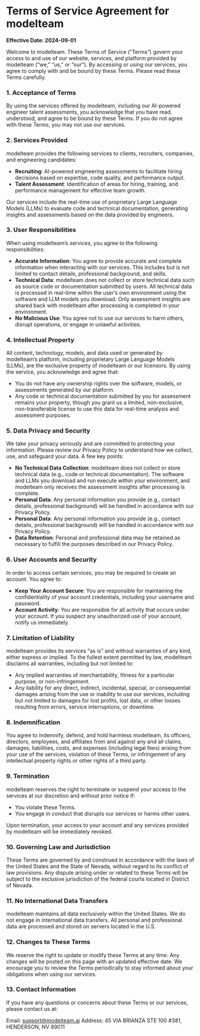# Terms of Service Agreement for modelteam

**Effective Date: 2024-09-01**

Welcome to modelteam. These Terms of Service (“Terms”) govern your access to and use of our website, services, and platform provided by modelteam (“we,” “us,” or “our”). By accessing or using our services, you agree to comply with and be bound by these Terms. Please read these Terms carefully.


### 1. Acceptance of Terms
By using the services offered by modelteam, including our AI-powered engineer talent assessments, you acknowledge that you have read, understood, and agree to be bound by these Terms. If you do not agree with these Terms, you may not use our services.

### 2. Services Provided
modelteam provides the following services to clients, recruiters, companies, and engineering candidates:

  * **Recruiting**: AI-powered engineering assessments to facilitate hiring decisions based on expertise, code quality, and performance output.
  * **Talent Assessment**: Identification of areas for hiring, training, and performance management for effective team growth.

Our services include the real-time use of proprietary Large Language Models (LLMs) to evaluate code and technical documentation, generating insights and assessments based on the data provided by engineers.

### 3. User Responsibilities
When using modelteam’s services, you agree to the following responsibilities:

  * **Accurate Information**: You agree to provide accurate and complete information when interacting with our services. This includes but is not limited to contact details, professional background, and skills.
  * **Technical Data**: modelteam does not collect or store technical data such as source code or documentation submitted by users. All technical data is processed in real-time within the user’s own environment using the software and LLM models you download. Only assessment insights are shared back with modelteam after processing is completed in your environment.
  * **No Malicious Use**: You agree not to use our services to harm others, disrupt operations, or engage in unlawful activities.

### 4. Intellectual Property
All content, technology, models, and data used or generated by modelteam’s platform, including proprietary Large Language Models (LLMs), are the exclusive property of modelteam or our licensors. By using the service, you acknowledge and agree that:

  * You do not have any ownership rights over the software, models, or assessments generated by our platform.
  * Any code or technical documentation submitted by you for assessment remains your property, though you grant us a limited, non-exclusive, non-transferable license to use this data for real-time analysis and assessment purposes.

### 5. Data Privacy and Security
We take your privacy seriously and are committed to protecting your information. Please review our Privacy Policy to understand how we collect, use, and safeguard your data. A few key points:

 * **No Technical Data Collection**: modelteam does not collect or store technical data (e.g., code or technical documentation). The software and LLMs you download and run execute within your environment, and modelteam only receives the assessment insights after processing is complete.
 * **Personal Data**: Any personal information you provide (e.g., contact details, professional background) will be handled in accordance with our Privacy Policy.
 * **Personal Data**: Any personal information you provide (e.g., contact details, professional background) will be handled in accordance with our Privacy Policy.
 * **Data Retention**: Personal and professional data may be retained as necessary to fulfill the purposes described in our Privacy Policy.

### 6. User Accounts and Security
In order to access certain services, you may be required to create an account. You agree to:

 * **Keep Your Account Secure**: You are responsible for maintaining the confidentiality of your account credentials, including your username and password.
 * **Account Activity**: You are responsible for all activity that occurs under your account. If you suspect any unauthorized use of your account, notify us immediately.

### 7. Limitation of Liability
modelteam provides its services “as is” and without warranties of any kind, either express or implied. To the fullest extent permitted by law, modelteam disclaims all warranties, including but not limited to:

  * Any implied warranties of merchantability, fitness for a particular purpose, or non-infringement.
  * Any liability for any direct, indirect, incidental, special, or consequential damages arising from the use or inability to use our services, including but not limited to damages for lost profits, lost data, or other losses resulting from errors, service interruptions, or downtime.

### 8. Indemnification
You agree to indemnify, defend, and hold harmless modelteam, its officers, directors, employees, and affiliates from and against any and all claims, damages, liabilities, costs, and expenses (including legal fees) arising from your use of the services, violation of these Terms, or infringement of any intellectual property rights or other rights of a third party.

### 9. Termination
   modelteam reserves the right to terminate or suspend your access to the services at our discretion and without prior notice if:

  * You violate these Terms.
  * You engage in conduct that disrupts our services or harms other users.

   Upon termination, your access to your account and any services provided by modelteam will be immediately revoked.

### 10. Governing Law and Jurisdiction
These Terms are governed by and construed in accordance with the laws of the United States and the State of Nevada, without regard to its conflict of law provisions. Any dispute arising under or related to these Terms will be subject to the exclusive jurisdiction of the federal courts located in District of Nevada.

### 11. No International Data Transfers
modelteam maintains all data exclusively within the United States. We do not engage in international data transfers. All personal and professional data are processed and stored on servers located in the U.S.

### 12. Changes to These Terms
We reserve the right to update or modify these Terms at any time. Any changes will be posted on this page with an updated effective date. We encourage you to review the Terms periodically to stay informed about your obligations when using our services.

### 13. Contact Information
If you have any questions or concerns about these Terms or our services, please contact us at:

  Email: support@modelteam.ai
  Address: 45 VIA BRIANZA STE 100 #381, HENDERSON, NV 89011